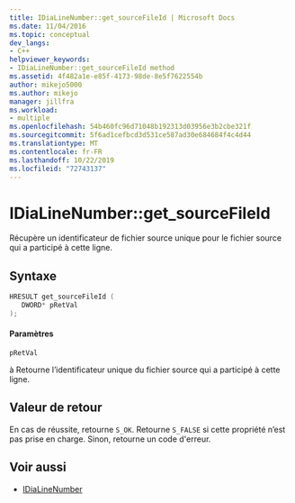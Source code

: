 ```yaml
---
title: IDiaLineNumber::get_sourceFileId | Microsoft Docs
ms.date: 11/04/2016
ms.topic: conceptual
dev_langs:
- C++
helpviewer_keywords:
- IDiaLineNumber::get_sourceFileId method
ms.assetid: 4f482a1e-e85f-4173-98de-8e5f7622554b
author: mikejo5000
ms.author: mikejo
manager: jillfra
ms.workload:
- multiple
ms.openlocfilehash: 54b460fc96d71048b192313d03956e3b2cbe321f
ms.sourcegitcommit: 5f6ad1cefbcd3d531ce587ad30e684684f4c4d44
ms.translationtype: MT
ms.contentlocale: fr-FR
ms.lasthandoff: 10/22/2019
ms.locfileid: "72743137"
---
```

# <a name="idialinenumberget_sourcefileid"></a>IDiaLineNumber::get_sourceFileId
Récupère un identificateur de fichier source unique pour le fichier source qui a participé à cette ligne.

## <a name="syntax"></a>Syntaxe

```C++
HRESULT get_sourceFileId ( 
   DWORD* pRetVal
);
```

#### <a name="parameters"></a>Paramètres
 `pRetVal`

à Retourne l’identificateur unique du fichier source qui a participé à cette ligne.

## <a name="return-value"></a>Valeur de retour
 En cas de réussite, retourne `S_OK`. Retourne `S_FALSE` si cette propriété n’est pas prise en charge. Sinon, retourne un code d'erreur.

## <a name="see-also"></a>Voir aussi
- [IDiaLineNumber](../../debugger/debug-interface-access/idialinenumber.md)